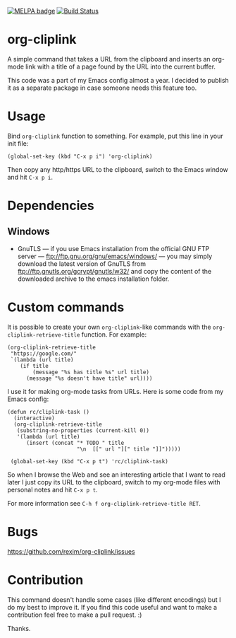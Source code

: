 [![MELPA badge](http://melpa.org/packages/org-cliplink-badge.svg)](http://melpa.org/#/org-cliplink) [![Build Status](https://travis-ci.org/rexim/org-cliplink.svg)](https://travis-ci.org/rexim/org-cliplink)

# org-cliplink #

A simple command that takes a URL from the clipboard and inserts an
org-mode link with a title of a page found by the URL into the current
buffer.

This code was a part of my Emacs config almost a year. I decided to
publish it as a separate package in case someone needs this feature
too.

# Usage #

Bind `org-cliplink` function to something. For example, put this line
in your init file:

    (global-set-key (kbd "C-x p i") 'org-cliplink)

Then copy any http/https URL to the clipboard, switch to the Emacs
window and hit `C-x p i`.

# Dependencies #

## Windows ##

- GnuTLS — if you use Emacs installation from the official GNU FTP
  server — ftp://ftp.gnu.org/gnu/emacs/windows/ — you may simply
  download the latest version of GnuTLS from
  ftp://ftp.gnutls.org/gcrypt/gnutls/w32/ and copy the content of the
  downloaded archive to the emacs installation folder.

# Custom commands #

It is possible to create your own `org-cliplink`-like commands with
the `org-cliplink-retrieve-title` function. For example:

    (org-cliplink-retrieve-title
     "https://google.com/"
     `(lambda (url title)
        (if title
            (message "%s has title %s" url title)
          (message "%s doesn't have title" url))))

I use it for making org-mode tasks from URLs. Here is some code from
my Emacs config:

    (defun rc/cliplink-task ()
      (interactive)
      (org-cliplink-retrieve-title
       (substring-no-properties (current-kill 0))
       '(lambda (url title)
          (insert (concat "* TODO " title
                          "\n  [[" url "][" title "]]")))))

     (global-set-key (kbd "C-x p t") 'rc/cliplink-task)

So when I browse the Web and see an interesting article that I want to
read later I just copy its URL to the clipboard, switch to my org-mode
files with personal notes and hit `C-x p t`.

For more information see `C-h f org-cliplink-retrieve-title RET`.

# Bugs #

https://github.com/rexim/org-cliplink/issues

# Contribution #

This command doesn't handle some cases (like different encodings) but
I do my best to improve it. If you find this code useful and want to
make a contribution feel free to make a pull request. :)

Thanks.

